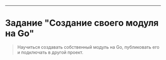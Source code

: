 ---

# Задание "Создание своего модуля на Go"

>Научиться создавать собственный модуль на Go, публиковать его и подключать в другой проект.
